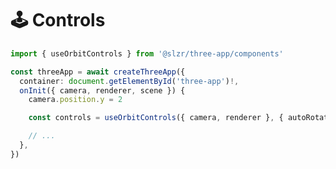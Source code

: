 # 🕹️ Controls

<ClientOnly>
  <ThreeAppSandbox :scripts  />
</ClientOnly>

```ts
import { useOrbitControls } from '@slzr/three-app/components'

const threeApp = await createThreeApp({
  container: document.getElementById('three-app')!,
  onInit({ camera, renderer, scene }) {
    camera.position.y = 2

    const controls = useOrbitControls({ camera, renderer }, { autoRotate: true })

    // ...
  },
})
```

<script setup lang="ts">
import { data } from '../../examples/examples.data'

const scripts = data['03-controls']
</script>
